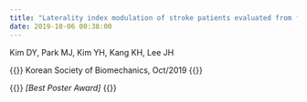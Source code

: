 ```yaml
---
title: "Laterality index modulation of stroke patients evaluated from functional MRI"
date: 2019-10-06 00:38:00
---
```


Kim DY, Park MJ, Kim YH, Kang KH, Lee JH

{{<format bright-green>}}
Korean Society of Biomechanics, Oct/2019
{{</format>}}

{{<format teal>}}
_[Best Poster Award]_
{{</format>}}

